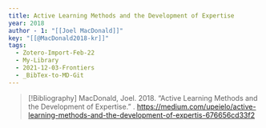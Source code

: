 ```yaml
---
title: Active Learning Methods and the Development of Expertise
year: 2018
author - 1: "[[Joel MacDonald]]"
key: "[[@MacDonald2018-kr]]"
tags:
  - Zotero-Import-Feb-22
  - My-Library
  - 2021-12-03-Frontiers
  - _BibTex-to-MD-Git
---
```


> [!Bibliography]
> MacDonald, Joel. 2018. “Active Learning Methods and the Development of Expertise.” . https://medium.com/upeielo/active-learning-methods-and-the-development-of-expertis-676656cd33f2